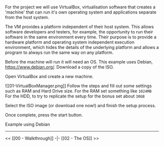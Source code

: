 For the project we will use VirtualBox, virtualisation software that creates a 'machine' that can run it's own operating system and applications separate from the host system. 

The VM provides a platform independent of their host system. This allows software developers and testers, for example, the opportunity to run their software in the same environment every time.  Their purpose is to provide a hardware platform and operating system independent execution environment, which hides the details of the underlying platform and allows a program to always run the same way on any platform.


Before the machine will run it will need an OS. This example uses Debian, https://www.debian.org/.
Download a copy of the ISO.

Open VirtualBox and create a new machine.

![[01-VirtualBoxManager.png]]
Follow the steps and fill out some settings such as RAM and Hard Drive size. 
For the RAM set something like `1024MB`
For the HDD, to try to replicate the setup for the bonus set about `30GB`

Select the ISO image (or download one now!) and finish the setup process. 

Once complete, press the start button.

Example using Debian


---
<<  [[00 - Walkthrough]] -|- [[02 - The OS]]  >>
